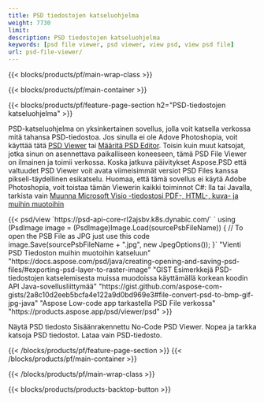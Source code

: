 ```yaml
---
title: PSD tiedostojen katseluohjelma
weight: 7730
limit: 
description: PSD tiedostojen katseluohjelma
keywords: [psd file viewer, psd viewer, view psd, view psd file]
url: psd-file-viewer/
---
```


{{< blocks/products/pf/main-wrap-class >}}

{{< blocks/products/pf/main-container >}}

{{< blocks/products/pf/feature-page-section h2="PSD-tiedostojen katseluohjelma" >}}
<p>PSD-katseluohjelma on yksinkertainen sovellus, jolla voit katsella verkossa mitä tahansa PSD-tiedostoa. Jos sinulla ei ole Adove Photoshopia, voit käyttää tätä <a href="/psd/view/psd-file-viewer">PSD Viewer</a> tai <a href="https://products.aspose.app/psd/editor">Määritä PSD Editor</a>. Toisin kuin muut katsojat, jotka sinun on asennettava paikalliseen koneeseen, tämä PSD File Viewer on ilmainen ja toimii verkossa. Koska jatkuva päivitykset Aspose.PSD että valtuudet PSD Viewer voit avata viimeisimmät versiot PSD Files kanssa pikseli-täydellinen esikatselu. Huomaa, että tämä sovellus ei käytä Adobe Photoshopia, voit toistaa tämän Viewerin kaikki toiminnot C#: lla tai Javalla, tarkista vain <a href="https://products.aspose.com/psd">Muunna Microsoft Visio -tiedostosi PDF-, HTML-, kuva- ja muihin muotoihin</a></p>
{{< psd/view `https://psd-api-core-rl2ajsbv.k8s.dynabic.com/` 
`    using (PsdImage image = (PsdImage)Image.Load(sourcePsbFileName))
    {
	    // To open the PSB File as JPG just use this code
        image.Save(sourcePsbFileName + ".jpg",  new JpegOptions());
    }` 
"Vienti PSD Tiedoston muihin muotoihin katseluun" "https://docs.aspose.com/psd/java/creating-opening-and-saving-psd-files/#exporting-psd-layer-to-raster-image" 
"GIST Esimerkkejä PSD-tiedostojen katselemisesta muissa muodoissa käyttämällä korkean koodin API Java-sovellusliittymää" "https://gist.github.com/aspose-com-gists/2a8c10d2eeb5bcfa4e122a9d0bd969e3#file-convert-psd-to-bmp-gif-jpg-java" 
"Aspose Low-code app tarkastella PSD File verkossa" "https://products.aspose.app/psd/viewer/psd" >}}
<p>Näytä PSD tiedosto Sisäänrakennettu No-Code PSD Viewer. Nopea ja tarkka katsoja PSD tiedostot. Lataa vain PSD-tiedosto.</p>
{{< /blocks/products/pf/feature-page-section >}}
{{< /blocks/products/pf/main-container >}}


{{< /blocks/products/pf/main-wrap-class >}}

{{< blocks/products/products-backtop-button >}}
